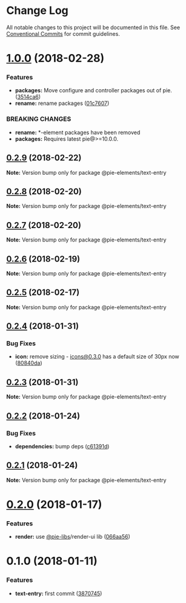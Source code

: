 # Change Log

All notable changes to this project will be documented in this file.
See [Conventional Commits](https://conventionalcommits.org) for commit guidelines.

<a name="1.0.0"></a>
# [1.0.0](https://github.com/PieElements/pie-elements/compare/@pie-elements/text-entry@0.2.9...@pie-elements/text-entry@1.0.0) (2018-02-28)


### Features

* **packages:** Move configure and controller packages out of pie. ([3514ca6](https://github.com/PieElements/pie-elements/commit/3514ca6))
* **rename:** rename packages ([01c7607](https://github.com/PieElements/pie-elements/commit/01c7607))


### BREAKING CHANGES

* **rename:** *-element packages have been removed
* **packages:** Requires latest pie@>=10.0.0.




<a name="0.2.9"></a>
## [0.2.9](https://github.com/PieElements/pie-elements/compare/@pie-elements/text-entry@0.2.8...@pie-elements/text-entry@0.2.9) (2018-02-22)




**Note:** Version bump only for package @pie-elements/text-entry

<a name="0.2.8"></a>
## [0.2.8](https://github.com/PieElements/pie-elements/compare/@pie-elements/text-entry@0.2.7...@pie-elements/text-entry@0.2.8) (2018-02-20)




**Note:** Version bump only for package @pie-elements/text-entry

<a name="0.2.7"></a>
## [0.2.7](https://github.com/PieElements/pie-elements/compare/@pie-elements/text-entry@0.2.6...@pie-elements/text-entry@0.2.7) (2018-02-20)




**Note:** Version bump only for package @pie-elements/text-entry

<a name="0.2.6"></a>
## [0.2.6](https://github.com/PieElements/pie-elements/compare/@pie-elements/text-entry@0.2.5...@pie-elements/text-entry@0.2.6) (2018-02-19)




**Note:** Version bump only for package @pie-elements/text-entry

<a name="0.2.5"></a>
## [0.2.5](https://github.com/PieElements/pie-elements/compare/@pie-elements/text-entry@0.2.4...@pie-elements/text-entry@0.2.5) (2018-02-17)




**Note:** Version bump only for package @pie-elements/text-entry

<a name="0.2.4"></a>
## [0.2.4](https://github.com/PieElements/pie-elements/compare/@pie-elements/text-entry@0.2.3...@pie-elements/text-entry@0.2.4) (2018-01-31)


### Bug Fixes

* **icon:** remove sizing - icons@0.3.0 has a default size of 30px now ([80840da](https://github.com/PieElements/pie-elements/commit/80840da))




<a name="0.2.3"></a>
## [0.2.3](https://github.com/PieElements/pie-elements/compare/@pie-elements/text-entry@0.2.2...@pie-elements/text-entry@0.2.3) (2018-01-31)




**Note:** Version bump only for package @pie-elements/text-entry

<a name="0.2.2"></a>
## [0.2.2](https://github.com/PieElements/pie-elements/compare/@pie-elements/text-entry@0.2.1...@pie-elements/text-entry@0.2.2) (2018-01-24)


### Bug Fixes

* **dependencies:** bump deps ([c61391d](https://github.com/PieElements/pie-elements/commit/c61391d))




<a name="0.2.1"></a>
## [0.2.1](https://github.com/PieElements/pie-elements/compare/@pie-elements/text-entry@0.2.0...@pie-elements/text-entry@0.2.1) (2018-01-24)




**Note:** Version bump only for package @pie-elements/text-entry

<a name="0.2.0"></a>
# [0.2.0](https://github.com/PieElements/pie-elements/compare/@pie-elements/text-entry@0.1.0...@pie-elements/text-entry@0.2.0) (2018-01-17)


### Features

* **render:** use [@pie-libs](https://github.com/pie-libs)/render-ui lib ([066aa56](https://github.com/PieElements/pie-elements/commit/066aa56))




<a name="0.1.0"></a>
# 0.1.0 (2018-01-11)


### Features

* **text-entry:** first commit ([3870745](https://github.com/PieElements/pie-elements/commit/3870745))
